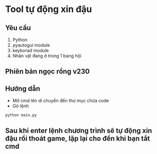 # Tool tự động xin đậu
## Yêu cầu
1. Python
2. pyautogui module
3. keyborad module
4. Nhân vật đang ở trong 1 bang hội
## Phiên bản ngọc rồng v230
## Hướng dẫn
- Mở cmd lên di chuyển đến thư mục chứa code
- Gõ lệnh
```sh
python main.py
```
## Sau khi enter lệnh chương trình sẽ tự động xin đậu rồi thoát game, lặp lại cho đến khi bạn tắt cmd

